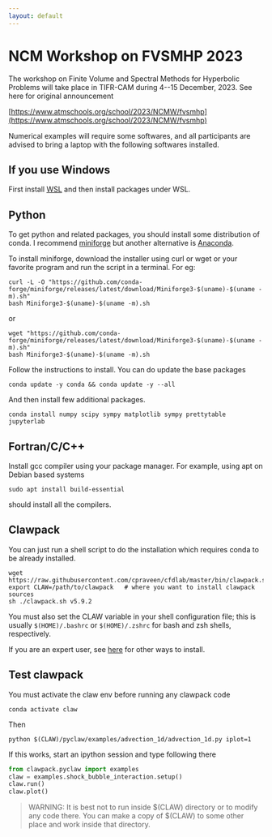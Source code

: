```yaml
---
layout: default
---
```


# NCM Workshop on FVSMHP 2023

The workshop on Finite Volume and Spectral Methods for Hyperbolic Problems will take place in TIFR-CAM during 4--15 December, 2023. See here for original announcement

[https://www.atmschools.org/school/2023/NCMW/fvsmhp](https://www.atmschools.org/school/2023/NCMW/fvsmhp)  

Numerical examples will require some softwares, and all participants are advised to bring a laptop with the following softwares installed.

## If you use Windows

First install [WSL](https://learn.microsoft.com/en-us/windows/wsl/install) and then install packages under WSL.

## Python

To get python and related packages, you should install some distribution of conda. I recommend [miniforge](https://conda-forge.org/miniforge/) but another alternative is [Anaconda](https://www.anaconda.com/download).

To install miniforge, download the installer using curl or wget or your favorite program and run the script in a terminal. For eg:

```shell
curl -L -O "https://github.com/conda-forge/miniforge/releases/latest/download/Miniforge3-$(uname)-$(uname -m).sh"
bash Miniforge3-$(uname)-$(uname -m).sh
```

or

```shell
wget "https://github.com/conda-forge/miniforge/releases/latest/download/Miniforge3-$(uname)-$(uname -m).sh"
bash Miniforge3-$(uname)-$(uname -m).sh
```

Follow the instructions to install. You can do update the base packages

```
conda update -y conda && conda update -y --all
```

And then install few additional packages.

```shell
conda install numpy scipy sympy matplotlib sympy prettytable jupyterlab
```

## Fortran/C/C++

Install gcc compiler using your package manager. For example, using apt on Debian based systems

```shell
sudo apt install build-essential
```

should install all the compilers.

## Clawpack

You can just run a shell script to do the installation which requires conda to be already installed.

```shell
wget https://raw.githubusercontent.com/cpraveen/cfdlab/master/bin/clawpack.sh
export CLAW=/path/to/clawpack   # where you want to install clawpack sources
sh ./clawpack.sh v5.9.2
```

You must also set the CLAW variable in your shell configuration file; this is usually `$(HOME)/.bashrc` or `$(HOME)/.zshrc` for bash and zsh shells, respectively.

If you are an expert user, see [here](comp/clawpack.html) for other ways to install.

## Test clawpack

You must activate the claw env before running any clawpack code

```shell
conda activate claw
```

Then

```shell
python $(CLAW)/pyclaw/examples/advection_1d/advection_1d.py iplot=1
```

If this works, start an ipython session and type following there

```python
from clawpack.pyclaw import examples
claw = examples.shock_bubble_interaction.setup()
claw.run()
claw.plot()
```

> WARNING: It is best not to run inside $(CLAW) directory or to modify any code there. You can make a copy of $(CLAW) to some other place and work inside that directory.

